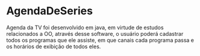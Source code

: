 # AgendaDeSeries
Agenda da TV foi desenvolvido em java, em virtude de estudos relacionados a OO, através desse software, o usuário poderá cadastrar todos os programas que ele assiste, em que canais cada programa passa e os horários de exibição de todos eles.
